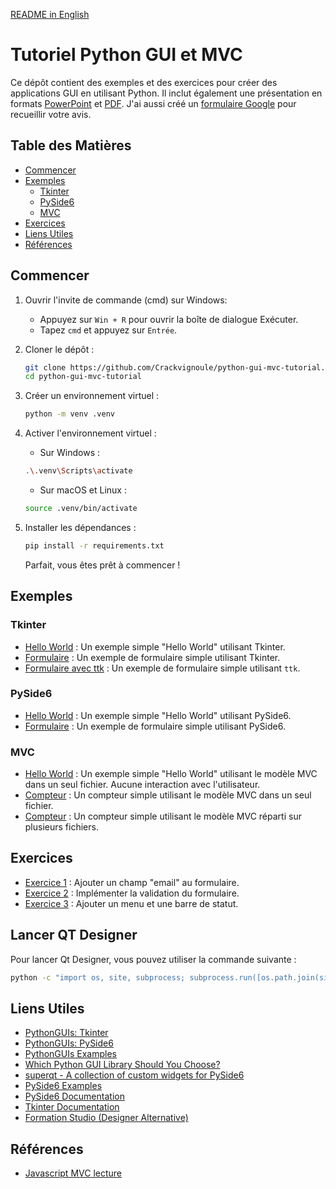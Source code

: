 [README in English](README_EN.md)

# Tutoriel Python GUI et MVC

Ce dépôt contient des exemples et des exercices pour créer des applications GUI en utilisant Python. Il inclut également une présentation en formats [PowerPoint](https://github.com/Crackvignoule/python-gui-mvc-tutorial/raw/refs/heads/main/presentation/Atelier%20Python%20GUI%20&%20MVC.pptx) et [PDF](./presentation/Atelier%20Python%20GUI%20&%20MVC.pdf). J'ai aussi créé un [formulaire Google](https://forms.gle/85zxmsa3xaf7VwH77) pour recueillir votre avis.

<!-- ## Notebooks

1. [Hello World](https://colab.research.google.com/github/Crackvignoule/python-gui-mvc-tutorial/blob/main/test.ipynb) -->

## Table des Matières

- [Commencer](#commencer)
- [Exemples](#exemples)
  - [Tkinter](#tkinter)
  - [PySide6](#pyside6)
  - [MVC](#mvc)
- [Exercices](#exercices)
- [Liens Utiles](#liens-utiles)
- [Références](#références)

## Commencer

1. Ouvrir l'invite de commande (cmd) sur Windows:
   - Appuyez sur `Win + R` pour ouvrir la boîte de dialogue Exécuter.
   - Tapez `cmd` et appuyez sur `Entrée`.

1. Cloner le dépôt :
   ```sh
   git clone https://github.com/Crackvignoule/python-gui-mvc-tutorial.git
   cd python-gui-mvc-tutorial
   ```

2. Créer un environnement virtuel :
   ```sh
   python -m venv .venv
   ```

3. Activer l'environnement virtuel :
   
      - Sur Windows :
      ```sh
      .\.venv\Scripts\activate
      ```
      - Sur macOS et Linux :
      ```sh
      source .venv/bin/activate
      ```

4. Installer les dépendances :
   ```sh
   pip install -r requirements.txt
   ```

   Parfait, vous êtes prêt à commencer !

## Exemples

### Tkinter

- [Hello World](./examples/tkinter/helloworld.py) : Un exemple simple "Hello World" utilisant Tkinter.
- [Formulaire](./examples/tkinter/form.py) : Un exemple de formulaire simple utilisant Tkinter.
- [Formulaire avec ttk](./examples/tkinter/ttk_form.py) : Un exemple de formulaire simple utilisant `ttk`.

### PySide6

- [Hello World](./examples/pyside6/helloworld.py) : Un exemple simple "Hello World" utilisant PySide6.
- [Formulaire](./examples/pyside6/form.py) : Un exemple de formulaire simple utilisant PySide6.

### MVC

- [Hello World](./examples/mvc/simple/helloworld.py) : Un exemple simple "Hello World" utilisant le modèle MVC dans un seul fichier. Aucune interaction avec l'utilisateur.
- [Compteur](./examples/mvc/simple/count.py) : Un compteur simple utilisant le modèle MVC dans un seul fichier.
- [Compteur](./examples/mvc/full/) : Un compteur simple utilisant le modèle MVC réparti sur plusieurs fichiers.


## Exercices

- [Exercice 1](./exercises/1/README.md) : Ajouter un champ "email" au formulaire.
- [Exercice 2](./exercises/2/README.md) : Implémenter la validation du formulaire.
- [Exercice 3](./exercises/3/README.md) : Ajouter un menu et une barre de statut.

## Lancer QT Designer

Pour lancer Qt Designer, vous pouvez utiliser la commande suivante :

```sh
python -c "import os, site, subprocess; subprocess.run([os.path.join(site.getsitepackages()[1], 'PySide6', 'designer')])"
```

## Liens Utiles
- [PythonGUIs: Tkinter](https://www.pythonguis.com/tkinter/)
- [PythonGUIs: PySide6](https://www.pythonguis.com/pyside6/)
- [PythonGUIs Examples](https://github.com/pythonguis/pythonguis-examples)
- [Which Python GUI Library Should You Choose?](https://www.pythonguis.com/faq/which-python-gui-library/)
- [superqt - A collection of custom widgets for PySide6](https://pyapp-kit.github.io/superqt/)
- [PySide6 Examples](https://doc.qt.io/qtforpython-6/examples/index.html)
- [PySide6 Documentation](https://doc.qt.io/qtforpython-6#documentation)
- [Tkinter Documentation](https://docs.python.org/3/library/tkinter.html)
- [Formation Studio (Designer Alternative)](https://github.com/ObaraEmmanuel/Formation)

## Références
- [Javascript MVC lecture](https://github.com/PAJEAN/cours_javascript/blob/master/TP/MVC/README.md)